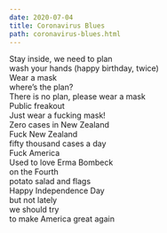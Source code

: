 ```yaml
---
date: 2020-07-04
title: Coronavirus Blues
path: coronavirus-blues.html
---
```

Stay inside, we need to plan\
wash your hands (happy birthday, twice)\
Wear a mask\
where’s the plan?\
There is no plan, please wear a mask\
Public freakout\
Just wear a fucking mask!\
Zero cases in New Zealand\
Fuck New Zealand\
fifty thousand cases a day\
Fuck America\
Used to love Erma Bombeck\
on the Fourth\
potato salad and flags\
Happy Independence Day\
but not lately\
we should try\
to make America great again